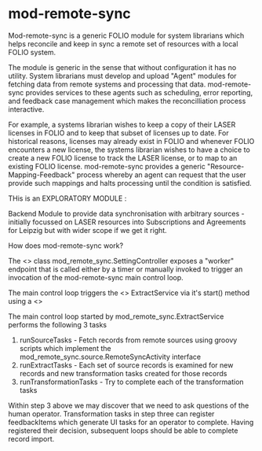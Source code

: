 # mod-remote-sync

Mod-remote-sync is a generic FOLIO module for system librarians which helps reconcile and keep in sync a remote set of resources with a local FOLIO system. 

The module is generic in the sense that without configuration it has no utility. System librarians must develop and upload "Agent" modules for fetching data from remote systems and processing that data. mod-remote-sync provides services to these agents such as scheduling, error reporting, and feedback case management which makes the reconcilliation process interactive.

For example, a systems librarian wishes to keep a copy of their LASER licenses in FOLIO and to keep that subset of licenses up to date. For historical reasons, licenses may already exist in FOLIO and whenever FOLIO encounters a new license, the systems librarian wishes to have a choice to create a new FOLIO license to track the LASER license, or to map to an existing FOLIO license. mod-remote-sync provides a generic "Resource-Mapping-Feedback" process whereby an agent can request that the user provide such mappings and halts processing until the condition is satisfied.

THis is an EXPLORATORY MODULE : 

Backend Module to provide data synchronisation with arbitrary sources - initially focussed on LASER resources into Subscriptions and Agreements for Leipzig but with wider scope if we get it right.


How does mod-remote-sync work?

The <<controller>> class mod_remote_sync.SettingController exposes a "worker" endpoint that is called either
by a timer or manually invoked to trigger an invocation of the mod-remote-sync main control loop.

The main control loop triggers the <<service>> ExtractService via it's start() method using a <<promise>>

The main control loop started by mod_remote_sync.ExtractService performs the following 3 tasks

  1. runSourceTasks - Fetch records from remote sources using groovy scripts which implement the mod_remote_sync.source.RemoteSyncActivity interface
  2. runExtractTasks - Each set of source records is examined for new records and new transformation tasks created for those records
  3. runTransformationTasks - Try to complete each of the transformation tasks

Within step 3 above we may discover that we need to ask questions of the human operator. Transformation tasks in step three can register feedbackItems which
generate UI tasks for an operator to complete. Having registered their decision, subsequent loops should be able to complete record import.
